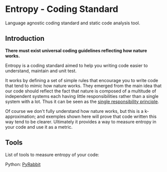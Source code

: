 # Entropy - Coding Standard

Language agnostic coding standard and static code analysis tool.

## Introduction

**There must exist universal coding guidelines reflecting how nature works.**

Entropy is a coding standard aimed to help you writing code easier to understand, maintain and unit test.

It works by defining a set of simple rules that encourage you to write code that tend to mimic how
nature works. They emerged from the main idea that our code should reflect the fact that nature is
composed of a multitude of independent systems each having little responsibilities rather than
a single system with a lot. Thus it can be seen as the [single responsibility principle](https://en.wikipedia.org/wiki/Single_responsibility_principle).

Of course we don't fully understand how nature works, but this is a k-approximation; and exemples shown here
will prove that code written this way tend to be clearer. Ultimately it provides a way to measure entropy
in your code and use it as a metric.

## Tools

List of tools to measure entropy of your code:

Python: [PyRabbit](https://github.com/Nauja/pyrabbit)
